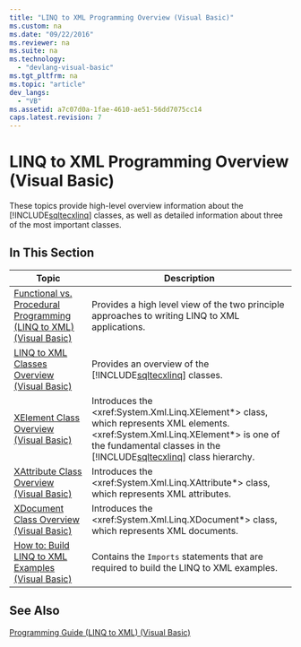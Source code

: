 ```yaml
---
title: "LINQ to XML Programming Overview (Visual Basic)"
ms.custom: na
ms.date: "09/22/2016"
ms.reviewer: na
ms.suite: na
ms.technology: 
  - "devlang-visual-basic"
ms.tgt_pltfrm: na
ms.topic: "article"
dev_langs: 
  - "VB"
ms.assetid: a7c07d0a-1fae-4610-ae51-56dd7075cc14
caps.latest.revision: 7
---
```

# LINQ to XML Programming Overview (Visual Basic)
These topics provide high-level overview information about the [!INCLUDE[sqltecxlinq](../vs140/includes/sqltecxlinq_md.md)] classes, as well as detailed information about three of the most important classes.  
  
## In This Section  
  
|Topic|Description|  
|-----------|-----------------|  
|[Functional vs. Procedural Programming (LINQ to XML) (Visual Basic)](../vs140/functional-vs.-procedural-programming--linq-to-xml---visual-basic-.md)|Provides a high level view of the two principle approaches to writing LINQ to XML applications.|  
|[LINQ to XML Classes Overview (Visual Basic)](../vs140/linq-to-xml-classes-overview--visual-basic-.md)|Provides an overview of the [!INCLUDE[sqltecxlinq](../vs140/includes/sqltecxlinq_md.md)] classes.|  
|[XElement Class Overview (Visual Basic)](../vs140/xelement-class-overview--visual-basic-.md)|Introduces the \<xref:System.Xml.Linq.XElement*> class, which represents XML elements. \<xref:System.Xml.Linq.XElement*> is one of the fundamental classes in the [!INCLUDE[sqltecxlinq](../vs140/includes/sqltecxlinq_md.md)] class hierarchy.|  
|[XAttribute Class Overview (Visual Basic)](../vs140/xattribute-class-overview--visual-basic-.md)|Introduces the \<xref:System.Xml.Linq.XAttribute*> class, which represents XML attributes.|  
|[XDocument Class Overview (Visual Basic)](../vs140/xdocument-class-overview--visual-basic-.md)|Introduces the \<xref:System.Xml.Linq.XDocument*> class, which represents XML documents.|  
|[How to: Build LINQ to XML Examples (Visual Basic)](../vs140/how-to--build-linq-to-xml-examples--visual-basic-.md)|Contains the `Imports` statements that are required to build the LINQ to XML examples.|  
  
## See Also  
 [Programming Guide (LINQ to XML) (Visual Basic)](../vs140/programming-guide--linq-to-xml---visual-basic-.md)